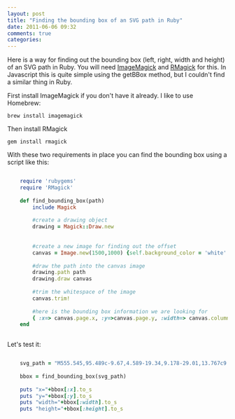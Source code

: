 ```yaml
---
layout: post
title: "Finding the bounding box of an SVG path in Ruby"
date: 2011-06-06 09:32
comments: true
categories: 
---
```


Here is a way for finding out the bounding box (left, right, width and height) of an SVG path in Ruby. You will need [ImageMagick](http://www.imagemagick.org/) and [RMagick](http://rmagick.rubyforge.org/) for this. In Javascript this is quite simple using the getBBox method, but I couldn't find a similar thing in Ruby.

First install ImageMagick if you don't have it already. I like to use Homebrew:

	brew install imagemagick
	
Then install RMagick

	gem install rmagick
	
With these two requirements in place you can find the bounding box using a script like this:

```ruby

	require 'rubygems'
	require 'RMagick'
	
	def find_bounding_box(path)
		include Magick	
	
		#create a drawing object
		drawing = Magick::Draw.new
	
	
		#create a new image for finding out the offset
		canvas = Image.new(1500,1000) {self.background_color = 'white' }
	
		#draw the path into the canvas image
		drawing.path path
		drawing.draw canvas
	
		#trim the whitespace of the image
		canvas.trim!	
	
		#here is the bounding box information we are looking for
		{ :x=> canvas.page.x, :y=>canvas.page.y, :width=> canvas.columns, :height=> canvas.rows}
	end
	
```

Let's test it:
	
	
```ruby

	svg_path = "M555.545,95.489c-9.67,4.589-19.34,9.178-29.01,13.767c9.097,19.235,18.194,38.47,27.291,57.705c9.667-4.598,19.335-9.196,29.002-13.794C573.733,133.941,564.64,114.715,555.545,95.489z"
	
	bbox = find_bounding_box(svg_path)
	
	puts "x="+bbox[:x].to_s
	puts "y="+bbox[:y].to_s
	puts "width="+bbox[:width].to_s
	puts "height="+bbox[:height].to_s
	
```
